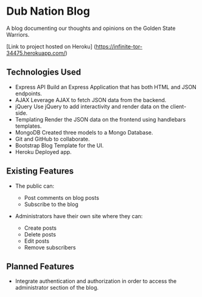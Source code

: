 # Dub Nation Blog

A blog documenting our thoughts and opinions on the Golden State Warriors.

[Link to project hosted on Heroku] (https://infinite-tor-34475.herokuapp.com/)

## Technologies Used

* Express API Build an Express Application that has both HTML and JSON endpoints.
* AJAX Leverage AJAX to fetch JSON data from the backend.
* jQuery Use jQuery to add interactivity and render data on the client-side.
* Templating Render the JSON data on the frontend using handlebars templates.
* MongoDB Created three models to a Mongo Database.
* Git and GitHub to collaborate.
* Bootstrap Blog Template for the UI.
* Heroku Deployed app.

## Existing Features

* The public can:
  * Post comments on blog posts
  * Subscribe to the blog

* Administrators have their own site where they can:
  * Create posts
  * Delete posts
  * Edit posts
  * Remove subscribers

## Planned Features
* Integrate authentication and authorization in order to access the administrator section of the blog.
